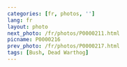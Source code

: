 ```yaml
---
categories: [fr, photos, '']
lang: fr
layout: photo
next_photo: /fr/photos/P0000211.html
picname: P0000216
prev_photo: /fr/photos/P0000217.html
tags: [Bush, Dead Warthog]
---
```

